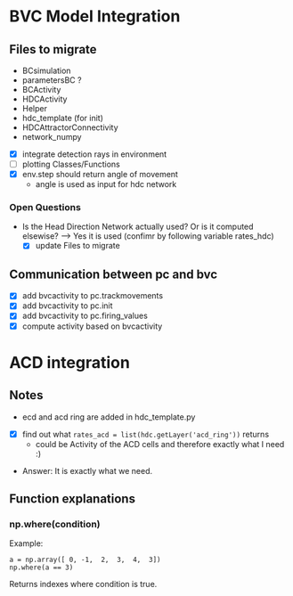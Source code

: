 # BVC Model Integration

## Files to migrate
- BCsimulation
- parametersBC ?
- BCActivity
- HDCActivity
- Helper
- hdc_template (for init)
- HDCAttractorConnectivity
- network_numpy


- [x] integrate detection rays in environment
- [ ] plotting Classes/Functions
- [x] env.step should return angle of movement
    - angle is used as input for hdc network

### Open Questions
- Is the Head Direction Network actually used? Or is it computed elsewise?
    --> Yes it is used (confimr by following variable rates_hdc)
    - [x] update Files to migrate

## Communication between pc and bvc
- [x] add bvcactivity to pc.trackmovements
- [x] add bvcactivity to pc.init 
- [x] add bvcactivity to pc.firing_values
- [x] compute activity based on bvcactivity

# ACD integration

## Notes
- ecd and acd ring are added in hdc_template.py
- [x] find out what `rates_acd = list(hdc.getLayer('acd_ring'))` returns
    - could be Activity of the ACD cells and therefore exactly what I need :)
- Answer: It is exactly what we need.  

## Function explanations
### np.where(condition)
Example:
```
a = np.array([ 0, -1,  2,  3,  4,  3])
np.where(a == 3)
```
Returns indexes where condition is true.
